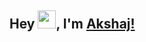 ## Hey <img src="https://github.com/TheDudeThatCode/TheDudeThatCode/blob/master/Assets/Hi.gif" width="29px">, I'm [Akshaj!](https://Akshaj000.github.io) 

